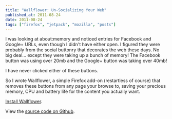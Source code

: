 ```yaml
---
title: "Wallflower: Un-Socializing Your Web"
published_at: 2011-08-24
date: 2011-08-24
tags: ["firefox", "jetpack", "mozilla", "posts"]
---
```

I was looking at about:memory and noticed entries for Facebook and Google+ URLs, even though I didn't have either open. I figured they were probably from the social buttonry that decorates the web these days. No big deal... except they were taking up a bunch of memory! The Facebook button was using over 20mb and the Google+ button was taking over 40mb!

I have never clicked either of these buttons.

So I wrote Wallflower, a simple Firefox add-on (restartless of course) that removes these buttons from any page your browse to, saving your precious memory, CPU and battery life for the content you actually want.

[Install Wallflower](http://j.mp/nLG8wX).

View the [source code on Github](https://github.com/autonome/Wallflower).